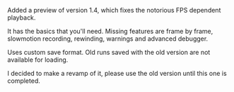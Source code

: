 Added a preview of version 1.4, which fixes the notorious FPS dependent playback.

It has the basics that you'll need. Missing features are frame by frame, slowmotion recording, rewinding, warnings and advanced debugger.

Uses custom save format. Old runs saved with the old version are not available for loading.

I decided to make a revamp of it, please use the old version until this one is completed.
